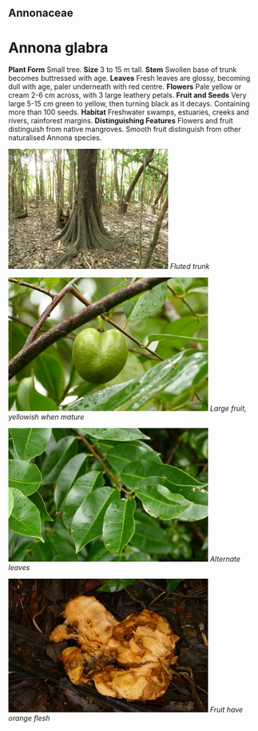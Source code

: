 ## Annonaceae
# Annona glabra
 **Plant Form** Small tree. **Size** 3 to 15 m tall. **Stem** Swollen base of trunk becomes buttressed with age. **Leaves** Fresh leaves are glossy, becoming dull with age, paler underneath with red centre. **Flowers** Pale yellow or cream 2-6 cm across, with 3 large leathery petals. **Fruit and Seeds** Very large 5-15 cm green to yellow, then turning black as it decays. Containing more than 100 seeds. **Habitat** Freshwater swamps, estuaries, creeks and rivers, rainforest margins. **Distinguishing Features** Flowers and fruit distinguish from native mangroves. Smooth fruit distinguish from other naturalised Annona species.


![Fluted trunk](5174_IMG_9541.jpg)
 *Fluted trunk* 

![Large fruit, yellowish when mature](11078_P6940171.jpg)
 *Large fruit, yellowish when mature* 

![Alternate leaves](11052_P6940072.jpg)
 *Alternate leaves* 

![Fruit have orange flesh](11071_P6940143.jpg)
 *Fruit have orange flesh* 

